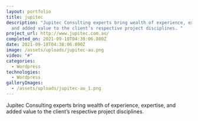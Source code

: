 ```yaml
---
layout: portfolio
title: jupitec
description: "Jupitec Consulting experts bring wealth of experience, expertise,
  and added value to the client’s respective project disciplines. "
project_url: http://www.jupitec.com.au/
completed_on: 2021-09-18T04:38:06.880Z
date: 2021-09-18T04:38:06.890Z
image: /assets/uploads/jupitec-au.png
video: "#"
categories:
  - Wordpress
technologies:
  - Wordpress
galleryImages:
  - /assets/uploads/jupitec-au_1.png
---
```

Jupitec Consulting experts bring wealth of experience, expertise, and added value to the client’s respective project disciplines.